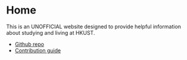 # Home

This is an UNOFFICIAL website designed to provide helpful information about studying and living at HKUST.

<script type="text/javascript" id="clustrmaps" src="//clustrmaps.com/map_v2.js?d=PaqeDe8F2IV9P2v-hbqlzig6VSY4S1GB8pNRwUoFTe8&cl=ffffff&w=a"></script>

- [Github repo](https://github.com/HKUST-Courses/HKUST-Courses.github.io)
- [Contribution guide](contribution.md)